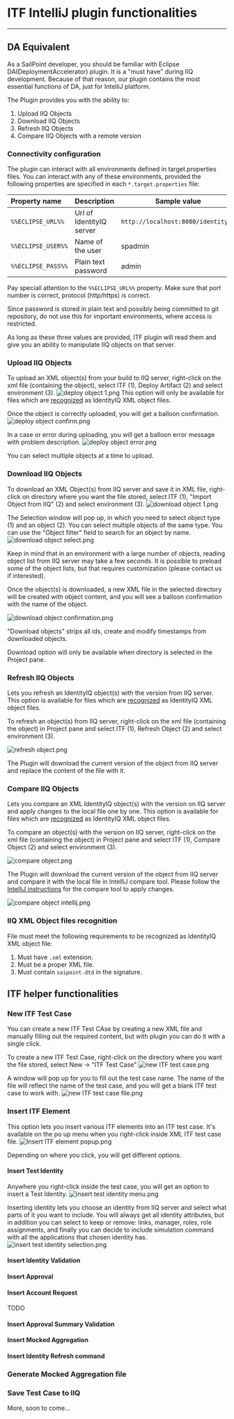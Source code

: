 # ITF IntelliJ plugin functionalities

* * *

## DA Equivalent

As a SailPoint developer, you should be familiar with Eclipse DA(DeploymentAccelerator) plugin. It is a "must have" during IIQ development.
Because of that reason, our plugin contains the most essential functions of DA, just for IntelliJ platform.

The Plugin provides you with the ability to:

1. Upload IIQ Objects 
2. Download IIQ Objects
3. Refresh IIQ Objects
4. Compare IIQ Objects with a remote version

### Connectivity configuration

The plugin can interact with all environments defined in target.properties files. 
You can interact with any of these environments, provided the following properties are specified in each 
`*.target.properties` file:

| **Property name**  | **Description**          | Sample value                       |
|:-------------------|--------------------------|------------------------------------|
| `%%ECLIPSE_URL%%`  | Url of IdentityIQ server | `http://localhost:8080/identityiq` |
| `%%ECLIPSE_USER%%` | Name of the user         | spadmin                            |
| `%%ECLIPSE_PASS%%` | Plain text password      | admin                              |

Pay speciall attention to the `%%ECLIPSE_URL%%` property. Make sure that port number is correct, protocol 
(http/https) is correct.

<div class="my_note">
    Since password is stored in plain text and possibly being committed to git repository, do not use this for important environments, where access is restricted. 
</div> 

As long as these three values are provided, ITF plugin will read them and give you an ability to manipulate IIQ objects on that server.

### Upload IIQ Objects

To upload an XML object(s) from your build to IIQ server, right-click on the xml file (containing the object), select ITF (1), 
Deploy Artifact (2) and select environment (3).
![deploy object 1.png](assets%2Fimages%2Fdeploy%20object%201.png)
This option will only be available for files which are [recognized](#iiq-xml-object-files-recognition) as IdentityIQ XML object files.

Once the object is correctly uploaded, you will get a balloon confirmation.
![deploy object confirm.png](assets%2Fimages%2Fdeploy%20object%20confirm.png)

In a case or error during uploading, you will get a balloon error message with problem description. 
![deploy object error.png](assets%2Fimages%2Fdeploy%20object%20error.png)

You can select multiple objects at a time to upload.  

### Download IIQ Objects

To download an XML Object(s) from IIQ server and save it in XML file, 
right-click on directory where you want the file stored, select ITF (1), "Import Object from IIQ" (2) and select environment (3).
![download object 1.png](assets%2Fimages%2Fdownload%20object%201.png)

The Selection window will pop up, in which you need to select object type (1) and an object (2).
You can select multiple objects of the same type. You can use the "Object filter" field to search for an object by name.  
![download object select.png](assets%2Fimages%2Fdownload%20object%20select.png)

<div class="my_info">
Keep in mind that in an environment with a large number of objects, reading object list from IIQ server may take a few seconds.
It is possible to preload some of the object lists, but that requires customization (please contact us if interested). 
</div>

Once the object(s) is downloaded, a new XML file in the selected directory will be created with object content, and 
you will see a balloon confirmation with the name of the object.

![download object confirmation.png](assets%2Fimages%2Fdownload%20object%20confirmation.png)

<div class="my_info">
"Download objects" strips all ids, create and modify timestamps from downloaded objects.
</div>

Download option will only be available when directory is selected in the Project pane.

### Refresh IIQ Objects

Lets you refresh an IdentityIQ object(s) with the version from IIQ server.
This option is available for files which are [recognized](#iiq-xml-object-files-recognition) as IdentityIQ XML object files.

To refresh an object(s) from IIQ server, right-click on the xml file (containing the object) in Project pane and 
select ITF (1), Refresh Object (2) and select environment (3).

![refresh object.png](assets%2Fimages%2Frefresh%20object.png)

The Plugin will download the current version of the object from IIQ server and replace the content of the file with it.

### Compare IIQ Objects

Lets you compare an XML IdentityIQ object(s) with the version on IIQ server and apply changes to the local file one by one.
This option is available for files which are [recognized](#iiq-xml-object-files-recognition) as IdentityIQ XML object files.

To compare an object(s) with the version on IIQ server, right-click on the xml file (containing the object) in Project pane and
select ITF (1), Compare Object (2) and select environment (3).

![compare object.png](assets%2Fimages%2Fcompare%20object.png)

The Plugin will download the current version of the object from IIQ server 
and compare it with the local file in IntelliJ compare tool. 
Please follow the [IntelliJ instructions](https://www.jetbrains.com/help/idea/differences-viewer.html) for the compare tool 
to apply changes. 

![compare object intellij.png](assets%2Fimages%2Fcompare%20object%20intellij.png)

### IIQ XML Object files recognition

File must meet the following requirements to be recognized as IdentityIQ XML object file:

1. Must have `.xml` extension.
2. Must be a proper XML file.
3. Must contain `saipoint.dtd` in the signature.

## ITF helper functionalities

### New ITF Test Case
You can create a new ITF Test CAse by creating a new XML file and manually filling out the required content, 
but with plugin you can do it with a single click.

To create a new ITF Test Case, right-click on the directory where you want the file stored, 
select New -> "ITF Test Case" 
![new ITF test case.png](assets%2Fimages%2Fnew%20ITF%20test%20case.png)

A window will pop up for you to fill out the test case name. The name of the file will reflect the name of the test case, 
and you will get a blank ITF test case to work with.
![new ITF test case file.png](assets%2Fimages%2Fnew%20ITF%20test%20case%20file.png)

### Insert ITF Element

This option lets you insert various ITF elements into an ITF test case. 
It's available on the po up menu when you right-click inside XML ITF test case file. 
![Insert ITF element popup.png](assets%2Fimages%2FInsert%20ITF%20element%20popup.png)

Depending on where you click, you will get different options.

#### Insert Test Identity

Anywhere you right-click inside the test case, you will get an option to insert a Test Identity.
![insert test identity menu.png](assets%2Fimages%2Finsert%20test%20identity%20menu.png)

Inserting identity lets you choose an identity from IIQ server and select what parts of it you want to include.
You will always get all identity attributes, but in addition you can select to keep or remove: links, manager, 
roles, role assignments, and finally you can decide to include simulation command with all the applications that chosen identity has.   
![insert test identity selection.png](assets%2Fimages%2Finsert%20test%20identity%20selection.png)

#### Insert Identity Validation

#### Insert Approval

#### Insert Account Request
TODO

#### Insert Approval Summary Validation

#### Insert Mocked Aggregation

#### Insert Identity Refresh command

### Generate Mocked Aggregation file

### Save Test Case to IIQ

More, soon to come...